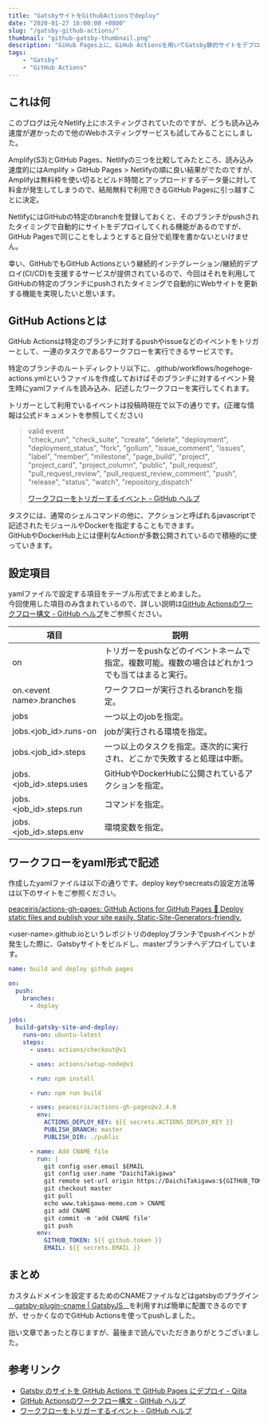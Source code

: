```yaml
---
title: "GatsbyサイトをGithubActionsでdeploy"
date: "2020-01-27 16:00:00 +0800"
slug: "/gatsby-github-actions/"
thumbnail: "github-gatsby-thumbnail.png"
description: "GiHub Pages上に、GiHub Actionsを用いてGatsby静的サイトをデプロイする方法をまとめました。最近よく耳にするCI/CDとかいうやつの初級編ですかね。"
tags:
    - "Gatsby"
    - "GitHub Actions"
---
```


## これは何

このブログは元々Netlify上にホスティングされていたのですが、どうも読み込み速度が遅かったので他のWebホスティングサービスも試してみることにしました。

Amplify(S3)とGitHub Pages、Netlifyの三つを比較してみたところ、読み込み速度的にはAmplify > GitHub Pages > Netlifyの順に良い結果がでたのですが、Amplifyは無料枠を使い切るとビルド時間とアップロードするデータ量に対して料金が発生してしまうので、結局無料で利用できるGitHub Pagesに引っ越すことに決定。

NetlifyにはGitHubの特定のbranchを登録しておくと、そのブランチがpushされたタイミングで自動的にサイトをデプロイしてくれる機能があるのですが、GitHub Pagesで同じことをしようとすると自分で処理を書かないといけません。

幸い、GitHubでもGitHub Actionsという継続的インテグレーション/継続的デプロイ(CI/CD)を支援するサービスが提供されているので、今回はそれを利用してGitHubの特定のブランチにpushされたタイミングで自動的にWebサイトを更新する機能を実現したいと思います。

## GitHub Actionsとは

GitHub Actionsは特定のブランチに対するpushやissueなどのイベントをトリガーとして、一連のタスクであるワークフローを実行できるサービスです。

特定のブランチのルートディレクトリ以下に、.github/workflows/hogehoge-actions.ymlというファイルを作成しておけばそのブランチに対するイベント発生時にyamlファイルを読み込み、記述したワークフローを実行してくれます。

トリガーとして利用でいるイベントは投稿時現在で以下の通りです。(正確な情報は公式ドキュメントを参照してください)

> valid event  
> "check\_run", "check\_suite", "create", "delete", "deployment", "deployment\_status", "fork", "gollum", "issue\_comment", "issues", "label", "member", "milestone", "page\_build", "project", "project\_card", "project\_column", "public", "pull\_request", "pull\_request\_review", "pull\_request\_review\_comment", "push", "release", "status", "watch", "repository\_dispatch"
>
> [ワークフローをトリガーするイベント - GitHub ヘルプ](https://help.github.com/ja/actions/automating-your-workflow-with-github-actions/events-that-trigger-workflows)

タスクには、通常のシェルコマンドの他に、アクションと呼ばれるjavascriptで記述されたモジュールやDockerを指定することもできます。  
GitHubやDockerHub上には便利なActionが多数公開されているので積極的に使っていきます。

## 設定項目

yamlファイルで設定する項目をテーブル形式でまとめました。  
今回使用した項目のみ含まれているので、詳しい説明は[GitHub Actionsのワークフロー構文 - GitHub ヘルプ](https://help.github.com/ja/actions/automating-your-workflow-with-github-actions/workflow-syntax-for-github-actions)をご参照ください。

|項目|説明|
|---|---|
|on|トリガーをpushなどのイベントネームで指定。複数可能。複数の場合はどれか1つでも当てはまると実行。|
|on.\<event name\>.branches|ワークフローが実行されるbranchを指定。|
|jobs|一つ以上のjobを指定。|
|jobs.\<job\_id\>.runs-on|jobが実行される環境を指定。|
|jobs.\<job\_id\>.steps|一つ以上のタスクを指定。逐次的に実行され、どこかで失敗すると処理は中断。|
|jobs.\<job\_id\>.steps.uses|GitHubやDockerHubに公開されているアクションを指定。|
|jobs.\<job\_id\>.steps.run|コマンドを指定。|
|jobs.\<job\_id\>.steps.env|環境変数を指定。|


## ワークフローをyaml形式で記述

作成したyamlファイルは以下の通りです。deploy keyやsecreatsの設定方法等は以下のサイトをご参照ください。

[peaceiris/actions-gh-pages: GitHub Actions for GitHub Pages 🚀 Deploy static files and publish your site easily. Static-Site-Generators-friendly.](https://github.com/peaceiris/actions-gh-pages)

\<user-name\>.github.ioというレポジトリのdeployブランチでpushイベントが発生した際に、Gatsbyサイトをビルドし、masterブランチへデプロイしています。

```yml:title=build-and-deploy.yml
name: build and deploy github pages

on:
  push:
    branches:
      - deploy

jobs:
  build-gatsby-site-and-deploy:
    runs-on: ubuntu-latest
    steps:
      - uses: actions/checkout@v1

      - uses: actions/setup-node@v1

      - run: npm install

      - run: npm run build

      - uses: peaceiris/actions-gh-pages@v2.4.0
        env:
          ACTIONS_DEPLOY_KEY: ${{ secrets.ACTIONS_DEPLOY_KEY }}
          PUBLISH_BRANCH: master
          PUBLISH_DIR: ./public

      - name: Add CNAME file
        run: |
          git config user.email $EMAIL
          git config user.name "DaichiTakigawa"
          git remote set-url origin https://DaichiTakigawa:${GITHUB_TOKEN}@github.com/DaichiTakigawa/DaichiTakigawa.github.io.git
          git checkout master
          git pull
          echo www.takigawa-memo.com > CNAME
          git add CNAME
          git commit -m 'add CNAME file'
          git push
        env:
          GITHUB_TOKEN: ${{ github.token }}
          EMAIL: ${{ secrets.EMAIL }}
```

## まとめ

カスタムドメインを設定するためのCNAMEファイルなどはgatsbyのプラグイン__[gatsby-plugin-cname | GatsbyJS](https://www.gatsbyjs.org/packages/gatsby-plugin-cname/)__を利用すれば簡単に配置できるのですが、せっかくなのでGitHub Actionsを使ってpushしました。


拙い文章であったと存じますが、最後まで読んでいただきありがとうございました。

## 参考リンク

- [Gatsby のサイトを GitHub Actions で GitHub Pages にデプロイ - Qiita](https://qiita.com/peaceiris/items/2f6d83802f2aefa66f9d)
- [GitHub Actionsのワークフロー構文 - GitHub ヘルプ](https://help.github.com/ja/actions/automating-your-workflow-with-github-actions/workflow-syntax-for-github-actions)
- [ワークフローをトリガーするイベント - GitHub ヘルプ](https://help.github.com/ja/actions/automating-your-workflow-with-github-actions/events-that-trigger-workflows)
